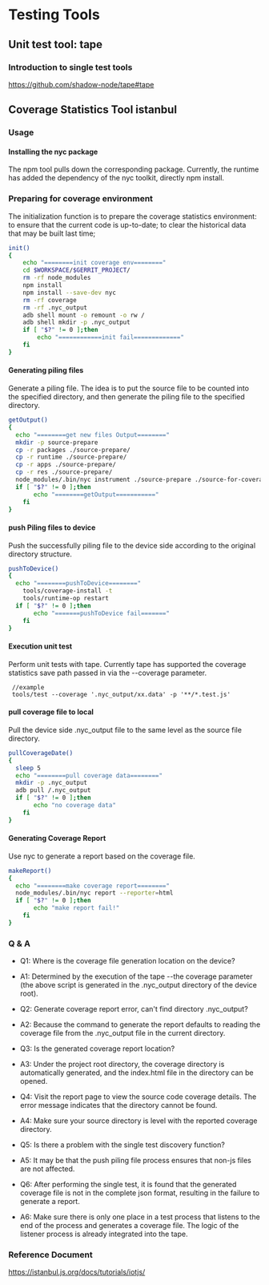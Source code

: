 # Testing Tools

## Unit test tool: tape

### Introduction to single test tools

https://github.com/shadow-node/tape#tape

## Coverage Statistics Tool istanbul

### Usage

#### Installing the nyc package

The npm tool pulls down the corresponding package. Currently, the runtime has added the dependency of the nyc toolkit, directly npm install.

### Preparing for coverage environment

The initialization function is to prepare the coverage statistics environment: to ensure that the current code is up-to-date; to clear the historical data that may be built last time;
```bash
init()
{
    echo "========init coverage env========"
    cd $WORKSPACE/$GERRIT_PROJECT/
    rm -rf node_modules
    npm install
    npm install --save-dev nyc
    rm -rf coverage
    rm -rf .nyc_output
    adb shell mount -o remount -o rw /
    adb shell mkdir -p .nyc_output
    if [ "$?" != 0 ];then
        echo "============init fail============="
    fi
}
```

#### Generating piling files

Generate a piling file. The idea is to put the source file to be counted into the specified directory, and then generate the piling file to the specified directory.
```bash
getOutput()
{
  echo "========get new files Output========"
  mkdir -p source-prepare
  cp -r packages ./source-prepare/
  cp -r runtime ./source-prepare/
  cp -r apps ./source-prepare/
  cp -r res ./source-prepare/
  node_modules/.bin/nyc instrument ./source-prepare ./source-for-coverage
  if [ "$?" != 0 ];then
       echo "========getOutput==========="
    fi
}
```

#### push Piling files to device

Push the successfully piling file to the device side according to the original directory structure.
```bash
pushToDevice()
{
  echo "========pushToDevice========"
    tools/coverage-install -t
    tools/runtime-op restart
  if [ "$?" != 0 ];then
       echo "=======pushToDevice fail======="
    fi
}
```

#### Execution unit test

Perform unit tests with tape. Currently tape has supported the coverage statistics save path passed in via the --coverage parameter.
```
 //example
 tools/test --coverage '.nyc_output/xx.data' -p '**/*.test.js'
```
#### pull coverage file to local

Pull the device side .nyc_output file to the same level as the source file directory.
```bash
pullCoverageDate()
{
  sleep 5
  echo "========pull coverage data========"
  mkdir -p .nyc_output
  adb pull /.nyc_output 
  if [ "$?" != 0 ];then
       echo "no coverage data"
    fi
}
```
#### Generating Coverage Report

Use nyc to generate a report based on the coverage file.
```bash
makeReport()
{
  echo "========make coverage report========"
  node_modules/.bin/nyc report --reporter=html
  if [ "$?" != 0 ];then
       echo "make report fail!"
    fi
}
```

### Q & A

- Q1: Where is the coverage file generation location on the device?

- A1: Determined by the execution of the tape --the coverage parameter (the above script is generated in the .nyc_output directory of the device root).

- Q2: Generate coverage report error, can't find directory .nyc_output?

- A2: Because the command to generate the report defaults to reading the coverage file from the .nyc_output file in the current directory.

- Q3: Is the generated coverage report location?

- A3: Under the project root directory, the coverage directory is automatically generated, and the index.html file in the directory can be opened.

- Q4: Visit the report page to view the source code coverage details. The error message indicates that the directory cannot be found.

- A4: Make sure your source directory is level with the reported coverage directory.

- Q5: Is there a problem with the single test discovery function?

- A5: It may be that the push piling file process ensures that non-js files are not affected.

- Q6: After performing the single test, it is found that the generated coverage file is not in the complete json format, resulting in the failure to generate a report.

- A6: Make sure there is only one place in a test process that listens to the end of the process and generates a coverage file. The logic of the listener process is already integrated into the tape.

### Reference Document
https://istanbul.js.org/docs/tutorials/iotjs/